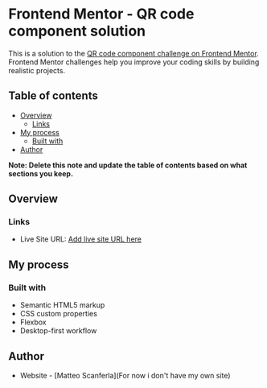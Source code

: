 # Frontend Mentor - QR code component solution

This is a solution to the [QR code component challenge on Frontend Mentor](https://www.frontendmentor.io/challenges/qr-code-component-iux_sIO_H). Frontend Mentor challenges help you improve your coding skills by building realistic projects. 

## Table of contents

- [Overview](#overview)
  - [Links](#links)
- [My process](#my-process)
  - [Built with](#built-with)
- [Author](#author)

**Note: Delete this note and update the table of contents based on what sections you keep.**

## Overview

### Links

- Live Site URL: [Add live site URL here](https://matt3010.github.io/QR-code-component/)

## My process

### Built with

- Semantic HTML5 markup
- CSS custom properties
- Flexbox
- Desktop-first workflow


## Author

- Website - [Matteo Scanferla](For now i don't have my own site)

